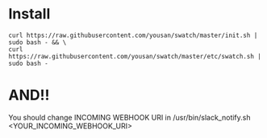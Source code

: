 # Install
```shellscript
curl https://raw.githubusercontent.com/yousan/swatch/master/init.sh | sudo bash - && \
curl https://raw.githubusercontent.com/yousan/swatch/master/etc/swatch.sh | sudo bash -
```

# AND!! 
You should change INCOMING WEBHOOK URI in /usr/bin/slack_notify.sh
<YOUR_INCOMING_WEBHOOK_URI>
